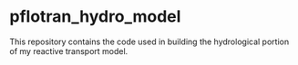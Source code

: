 # pflotran_hydro_model
This repository contains the code used in building the hydrological portion of my reactive transport model.
